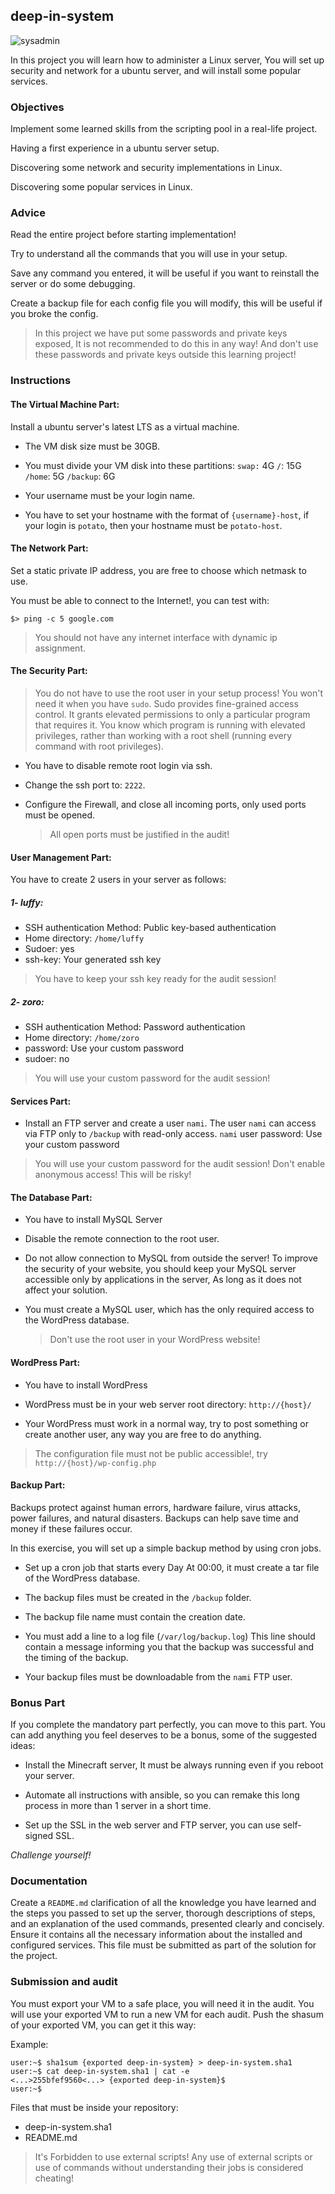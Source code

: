 ## deep-in-system

![sysadmin](../assets/sysadmin.jpeg)

In this project you will learn how to administer a Linux server, You will set up security and network for a ubuntu server, and will install some popular services.

### Objectives

Implement some learned skills from the scripting pool in a real-life project.

Having a first experience in a ubuntu server setup.

Discovering some network and security implementations in Linux.

Discovering some popular services in Linux.

### Advice

Read the entire project before starting implementation!

Try to understand all the commands that you will use in your setup.

Save any command you entered, it will be useful if you want to reinstall the server or do some debugging.

Create a backup file for each config file you will modify, this will be useful if you broke the config.

> In this project we have put some passwords and private keys exposed, It is not recommended to do this in any way!
> And don't use these passwords and private keys outside this learning project!

### Instructions

#### The Virtual Machine Part:

Install a ubuntu server's latest LTS as a virtual machine.

- The VM disk size must be 30GB.

- You must divide your VM disk into these partitions:
  `swap:` 4G
  `/`: 15G
  `/home`: 5G
  `/backup`: 6G

- Your username must be your login name.

- You have to set your hostname with the format of `{username}-host`, if your login is `potato`, then your hostname must be `potato-host`.

#### The Network Part:

Set a static private IP address, you are free to choose which netmask to use.

You must be able to connect to the Internet!, you can test with:

```console
$> ping -c 5 google.com
```

> You should not have any internet interface with dynamic ip assignment.

#### The Security Part:

> You do not have to use the root user in your setup process!
> You won't need it when you have `sudo`.
> Sudo provides fine-grained access control. It grants elevated permissions to only a particular program that requires it. You know which program is running with elevated privileges, rather than working with a root shell (running every command with root privileges).

- You have to disable remote root login via ssh.

- Change the ssh port to: `2222`.

- Configure the Firewall, and close all incoming ports, only used ports must be opened.
  > All open ports must be justified in the audit!

#### User Management Part:

You have to create 2 users in your server as follows:

##### 1- _luffy_:

- SSH authentication Method: Public key-based authentication
- Home directory: `/home/luffy`
- Sudoer: yes
- ssh-key: Your generated ssh key

> You have to keep your ssh key ready for the audit session!

##### 2- _zoro_:

- SSH authentication Method: Password authentication
- Home directory: `/home/zoro`
- password: Use your custom password
- sudoer: no

> You will use your custom password for the audit session!

#### Services Part:

- Install an FTP server and create a user `nami`.
  The user `nami` can access via FTP only to `/backup` with read-only access.
  `nami` user password: Use your custom password

> You will use your custom password for the audit session!
> Don't enable anonymous access!
> This will be risky!

#### The Database Part:

- You have to install MySQL Server

- Disable the remote connection to the root user.

- Do not allow connection to MySQL from outside the server!
  To improve the security of your website, you should keep your MySQL server accessible only by applications in the server, As long as it does not affect your solution.

- You must create a MySQL user, which has the only required access to the WordPress database.
  > Don't use the root user in your WordPress website!

#### WordPress Part:

- You have to install WordPress

- WordPress must be in your web server root directory: `http://{host}/`

- Your WordPress must work in a normal way, try to post something or create another user, any way you are free to do anything.

> The configuration file must not be public accessible!, try `http://{host}/wp-config.php`

#### Backup Part:

Backups protect against human errors, hardware failure, virus attacks, power failures, and natural disasters. Backups can help save time and money if these failures occur.

In this exercise, you will set up a simple backup method by using cron jobs.

- Set up a cron job that starts every Day At 00:00, it must create a tar file of the WordPress database.

- The backup files must be created in the `/backup` folder.

- The backup file name must contain the creation date.

- You must add a line to a log file (`/var/log/backup.log`) This line should contain a message informing you that the backup was successful and the timing of the backup.

- Your backup files must be downloadable from the `nami` FTP user.

### Bonus Part

If you complete the mandatory part perfectly, you can move to this part.
You can add anything you feel deserves to be a bonus, some of the suggested ideas:

- Install the Minecraft server, It must be always running even if you reboot your server.

- Automate all instructions with ansible, so you can remake this long process in more than 1 server in a short time.

- Set up the SSL in the web server and FTP server, you can use self-signed SSL.

_Challenge yourself!_

### Documentation

Create a `README.md` clarification of all the knowledge you have learned and the steps you passed to set up the server, thorough descriptions of steps, and an explanation of the used commands, presented clearly and concisely. Ensure it contains all the necessary information about the installed and configured services. This file must be submitted as part of the solution for the project.

### Submission and audit

You must export your VM to a safe place, you will need it in the audit.
You will use your exported VM to run a new VM for each audit.
Push the shasum of your exported VM, you can get it this way:

Example:

```console
user:~$ sha1sum {exported deep-in-system} > deep-in-system.sha1
user:~$ cat deep-in-system.sha1 | cat -e
<...>255bfef9560<...> {exported deep-in-system}$
user:~$
```

Files that must be inside your repository:

- deep-in-system.sha1
- README.md

> It's Forbidden to use external scripts!
> Any use of external scripts or use of commands without understanding their jobs is considered cheating!